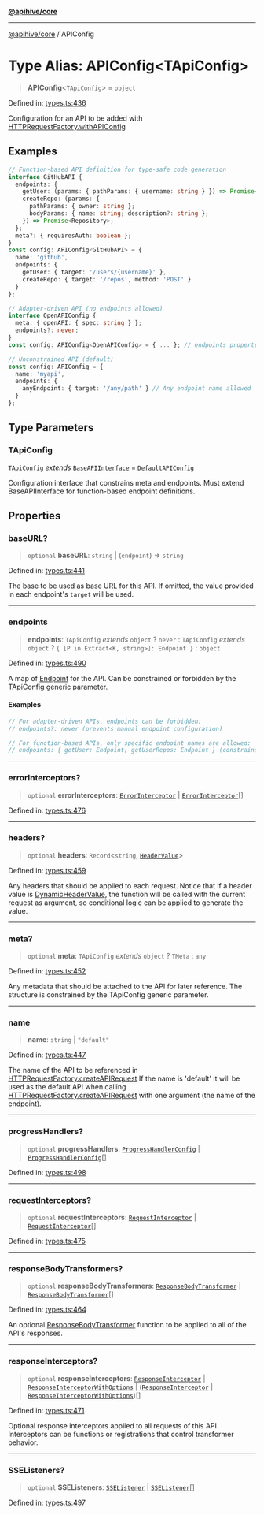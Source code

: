 [**@apihive/core**](../README.md)

***

[@apihive/core](../globals.md) / APIConfig

# Type Alias: APIConfig\<TApiConfig\>

> **APIConfig**\<`TApiConfig`\> = `object`

Defined in: [types.ts:436](https://github.com/cleverplatypus/apihive-core/blob/07013091b03a0f47e51724fb271d78c36a50ebbd/src/types.ts#L436)

Configuration for an API to be added with [HTTPRequestFactory.withAPIConfig](../classes/HTTPRequestFactory.md#withapiconfig)

## Examples

```ts
// Function-based API definition for type-safe code generation
interface GitHubAPI {
  endpoints: {
    getUser: (params: { pathParams: { username: string } }) => Promise<User>;
    createRepo: (params: {
      pathParams: { owner: string };
      bodyParams: { name: string; description?: string };
    }) => Promise<Repository>;
  };
  meta?: { requiresAuth: boolean };
}
const config: APIConfig<GitHubAPI> = {
  name: 'github',
  endpoints: {
    getUser: { target: '/users/{username}' },
    createRepo: { target: '/repos', method: 'POST' }
  }
};
```

```ts
// Adapter-driven API (no endpoints allowed)
interface OpenAPIConfig {
  meta: { openAPI: { spec: string } };
  endpoints?: never;
}
const config: APIConfig<OpenAPIConfig> = { ... }; // endpoints property forbidden
```

```ts
// Unconstrained API (default)
const config: APIConfig = {
  name: 'myapi',
  endpoints: {
    anyEndpoint: { target: '/any/path' } // Any endpoint name allowed
  }
};
```

## Type Parameters

### TApiConfig

`TApiConfig` *extends* [`BaseAPIInterface`](BaseAPIInterface.md) = [`DefaultAPIConfig`](DefaultAPIConfig.md)

Configuration interface that constrains meta and endpoints.
                      Must extend BaseAPIInterface for function-based endpoint definitions.

## Properties

### baseURL?

> `optional` **baseURL**: `string` \| (`endpoint`) => `string`

Defined in: [types.ts:441](https://github.com/cleverplatypus/apihive-core/blob/07013091b03a0f47e51724fb271d78c36a50ebbd/src/types.ts#L441)

The base to be used as base URL for this API. If omitted, the value provided in each endpoint's `target` will be used.

***

### endpoints

> **endpoints**: `TApiConfig` *extends* `object` ? `never` : `TApiConfig` *extends* `object` ? `{ [P in Extract<K, string>]: Endpoint }` : `object`

Defined in: [types.ts:490](https://github.com/cleverplatypus/apihive-core/blob/07013091b03a0f47e51724fb271d78c36a50ebbd/src/types.ts#L490)

A map of [Endpoint](Endpoint.md) for the API.
Can be constrained or forbidden by the TApiConfig generic parameter.

#### Examples

```ts
// For adapter-driven APIs, endpoints can be forbidden:
// endpoints?: never (prevents manual endpoint configuration)
```

```ts
// For function-based APIs, only specific endpoint names are allowed:
// endpoints: { getUser: Endpoint; getUserRepos: Endpoint } (constrains keys)
```

***

### errorInterceptors?

> `optional` **errorInterceptors**: [`ErrorInterceptor`](ErrorInterceptor.md) \| [`ErrorInterceptor`](ErrorInterceptor.md)[]

Defined in: [types.ts:476](https://github.com/cleverplatypus/apihive-core/blob/07013091b03a0f47e51724fb271d78c36a50ebbd/src/types.ts#L476)

***

### headers?

> `optional` **headers**: `Record`\<`string`, [`HeaderValue`](HeaderValue.md)\>

Defined in: [types.ts:459](https://github.com/cleverplatypus/apihive-core/blob/07013091b03a0f47e51724fb271d78c36a50ebbd/src/types.ts#L459)

Any headers that should be applied to each request.
Notice that if a header value is  [DynamicHeaderValue](DynamicHeaderValue.md),
the function will be called with the current request as argument,
so conditional logic can be applied to generate the value.

***

### meta?

> `optional` **meta**: `TApiConfig` *extends* `object` ? `TMeta` : `any`

Defined in: [types.ts:452](https://github.com/cleverplatypus/apihive-core/blob/07013091b03a0f47e51724fb271d78c36a50ebbd/src/types.ts#L452)

Any metadata that should be attached to the API for later reference.
The structure is constrained by the TApiConfig generic parameter.

***

### name

> **name**: `string` \| `"default"`

Defined in: [types.ts:447](https://github.com/cleverplatypus/apihive-core/blob/07013091b03a0f47e51724fb271d78c36a50ebbd/src/types.ts#L447)

The name of the API to be referenced in [HTTPRequestFactory.createAPIRequest](../classes/HTTPRequestFactory.md#createapirequest)
If the name is 'default' it will be used as the default API when calling [HTTPRequestFactory.createAPIRequest](../classes/HTTPRequestFactory.md#createapirequest)
with one argument (the name of the endpoint).

***

### progressHandlers?

> `optional` **progressHandlers**: [`ProgressHandlerConfig`](ProgressHandlerConfig.md) \| [`ProgressHandlerConfig`](ProgressHandlerConfig.md)[]

Defined in: [types.ts:498](https://github.com/cleverplatypus/apihive-core/blob/07013091b03a0f47e51724fb271d78c36a50ebbd/src/types.ts#L498)

***

### requestInterceptors?

> `optional` **requestInterceptors**: [`RequestInterceptor`](RequestInterceptor.md) \| [`RequestInterceptor`](RequestInterceptor.md)[]

Defined in: [types.ts:475](https://github.com/cleverplatypus/apihive-core/blob/07013091b03a0f47e51724fb271d78c36a50ebbd/src/types.ts#L475)

***

### responseBodyTransformers?

> `optional` **responseBodyTransformers**: [`ResponseBodyTransformer`](ResponseBodyTransformer.md) \| [`ResponseBodyTransformer`](ResponseBodyTransformer.md)[]

Defined in: [types.ts:464](https://github.com/cleverplatypus/apihive-core/blob/07013091b03a0f47e51724fb271d78c36a50ebbd/src/types.ts#L464)

An optional [ResponseBodyTransformer](ResponseBodyTransformer.md) function to be applied to all of
the API's responses.

***

### responseInterceptors?

> `optional` **responseInterceptors**: [`ResponseInterceptor`](ResponseInterceptor.md) \| [`ResponseInterceptorWithOptions`](ResponseInterceptorWithOptions.md) \| ([`ResponseInterceptor`](ResponseInterceptor.md) \| [`ResponseInterceptorWithOptions`](ResponseInterceptorWithOptions.md))[]

Defined in: [types.ts:471](https://github.com/cleverplatypus/apihive-core/blob/07013091b03a0f47e51724fb271d78c36a50ebbd/src/types.ts#L471)

Optional response interceptors applied to all requests of this API.
Interceptors can be functions or registrations that control transformer behavior.

***

### SSEListeners?

> `optional` **SSEListeners**: [`SSEListener`](SSEListener.md) \| [`SSEListener`](SSEListener.md)[]

Defined in: [types.ts:497](https://github.com/cleverplatypus/apihive-core/blob/07013091b03a0f47e51724fb271d78c36a50ebbd/src/types.ts#L497)
